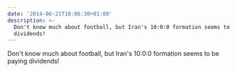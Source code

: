 ```yaml
---
date: '2014-06-21T18:06:30+01:00'
description: >-
  Don't know much about football, but Iran's 10:0:0 formation seems to be paying
  dividends!
---
```

Don't know much about football, but Iran's 10:0:0 formation seems to be paying dividends!
